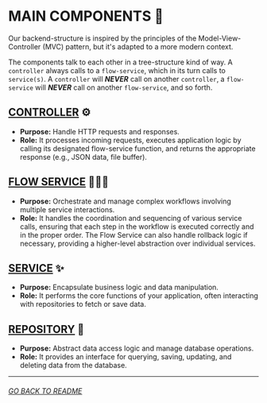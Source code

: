 # MAIN COMPONENTS 🤩

Our backend-structure is inspired by the principles of the Model-View-Controller (MVC) pattern, but it's adapted to a more modern context.

The components talk to each other in a tree-structure kind of way. A `controller` always calls to a `flow-service`, which in its turn calls to `service(s)`. A `controller` will ***NEVER*** call on another `controller`, a `flow-service` will ***NEVER*** call on another `flow-service`, and so forth.

## [CONTROLLER](main_components/controller.md) ⚙️

- **Purpose:** Handle HTTP requests and responses.
- **Role:** It processes incoming requests, executes application logic by calling its designated flow-service function, and returns the appropriate response (e.g., JSON data, file buffer).

## [FLOW SERVICE](main_components/flow_service.md) 👮🏼‍♀️

- **Purpose:** Orchestrate and manage complex workflows involving multiple service interactions.
- **Role:** It handles the coordination and sequencing of various service calls, ensuring that each step in the workflow is executed correctly and in the proper order. The Flow Service can also handle rollback logic if necessary, providing a higher-level abstraction over individual services.

## [SERVICE](main_components/service.md) ✨

- **Purpose:** Encapsulate business logic and data manipulation.
- **Role:** It performs the core functions of your application, often interacting with repositories to fetch or save data.

## [REPOSITORY](main_components/repository.md) 💽

- **Purpose:** Abstract data access logic and manage database operations.
- **Role:** It provides an interface for querying, saving, updating, and deleting data from the database.

---

###### [GO BACK TO README](../README.md)
